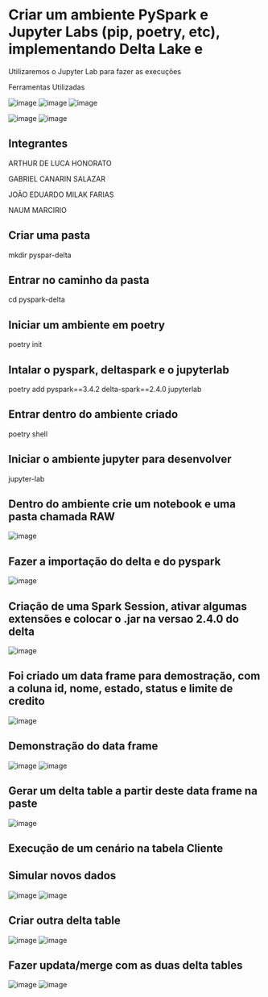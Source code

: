 # Criar um ambiente PySpark e Jupyter Labs (pip, poetry, etc), implementando Delta Lake e
<p>Utilizaremos o Jupyter Lab para fazer as execuções</p>
<p>Ferramentas Utilizadas</p>

![image](https://github.com/GabrielCanarin/AS-C-DL-E-AI/assets/126838860/6036cad4-513d-40d7-8aaa-21889b220252)
![image](https://github.com/GabrielCanarin/AS-C-DL-E-AI/assets/126838860/4ad5f35a-8f63-4a3a-9203-2421f4554314)
![image](https://github.com/GabrielCanarin/AS-C-DL-E-AI/assets/126838860/343ef3b0-3123-479c-a409-d5b9255b5a19)</p>
![image](https://github.com/GabrielCanarin/AS-C-DL-E-AI/assets/126838860/c97a5054-5109-4ab1-83ea-835835d1f195)
![image](https://github.com/GabrielCanarin/AS-C-DL-E-AI/assets/126838860/474ee0dd-f49c-4303-b752-382820d0a4b9)

## Integrantes
<p>ARTHUR DE LUCA HONORATO</p>
<p>GABRIEL CANARIN SALAZAR</p>
<p>JOÃO EDUARDO MILAK FARIAS</p>
<p>NAUM MARCIRIO</p>

## Criar uma pasta
<p>mkdir pyspar-delta</p>

## Entrar no caminho da pasta
<p>cd pyspark-delta</p>

## Iniciar um ambiente em poetry
<p>poetry init</p>

## Intalar o pyspark, deltaspark e o jupyterlab
<p>poetry add pyspark==3.4.2 delta-spark==2.4.0 jupyterlab</p>

## Entrar dentro do ambiente criado
<p>poetry shell</p>

## Iniciar o ambiente jupyter para desenvolver
<p>jupyter-lab</p>

## Dentro do ambiente crie um notebook e uma pasta chamada RAW
![image](https://github.com/GabrielCanarin/AS-C-DL-E-AI/assets/126838860/64e7c588-ca82-4d0f-a6f6-67e1a8531be0)

## Fazer a importação do delta e do pyspark
![image](https://github.com/GabrielCanarin/AS-C-DL-E-AI/assets/126838860/0f42b80c-a880-450e-ba72-c5ec29c0451d)

## Criação de uma Spark Session, ativar algumas extensões e colocar o .jar na versao 2.4.0 do delta
![image](https://github.com/GabrielCanarin/AS-C-DL-E-AI/assets/126838860/05582920-7c6e-46db-b4b4-3c14a130f6e3)

## Foi criado um data frame para demostração, com a coluna id, nome, estado, status e limite de credito
![image](https://github.com/GabrielCanarin/AS-C-DL-E-AI/assets/126838860/0743892e-b6ce-4493-b9ec-2c87c82def62)

## Demonstração do data frame
![image](https://github.com/GabrielCanarin/AS-C-DL-E-AI/assets/126838860/46f28c38-72f1-4dd9-bc31-3edf3fb2cfe0)
![image](https://github.com/GabrielCanarin/AS-C-DL-E-AI/assets/126838860/aa230fd1-9da3-4143-a64b-a8c004c00940)

## Gerar um delta table a partir deste data frame na paste
![image](https://github.com/GabrielCanarin/AS-C-DL-E-AI/assets/126838860/de94e8d6-7579-4c7b-9160-4e9d717a8c12)
<p></p>

## Execução de um cenário na tabela Cliente
## Simular novos dados
![image](https://github.com/GabrielCanarin/AS-C-DL-E-AI/assets/126838860/f3e4b5bc-4642-4726-8726-18e56f3c8aab)
![image](https://github.com/GabrielCanarin/AS-C-DL-E-AI/assets/126838860/7bec871f-8e03-4d00-a9a7-ad98038f3bdb)

## Criar outra delta table
![image](https://github.com/GabrielCanarin/AS-C-DL-E-AI/assets/126838860/be29650c-8879-4c31-baf0-31ca8a2e9baf)
![image](https://github.com/GabrielCanarin/AS-C-DL-E-AI/assets/126838860/3f75b27b-ef2a-496e-b4b8-d5c23780cb0f)

## Fazer updata/merge com as duas delta tables
![image](https://github.com/GabrielCanarin/AS-C-DL-E-AI/assets/126838860/2b0b3a64-5f88-49c8-8b5d-444b3dfaa2e9)
![image](https://github.com/GabrielCanarin/AS-C-DL-E-AI/assets/126838860/96042ee4-6ae5-4157-9950-5f65f6970285)



